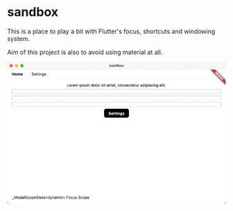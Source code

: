 # sandbox

This is a place to play a bit with Flutter's focus, shortcuts and windowing system.

Aim of this project is also to avoid using material at all.

![](docs/screenshot_20250824_194437.gif)
